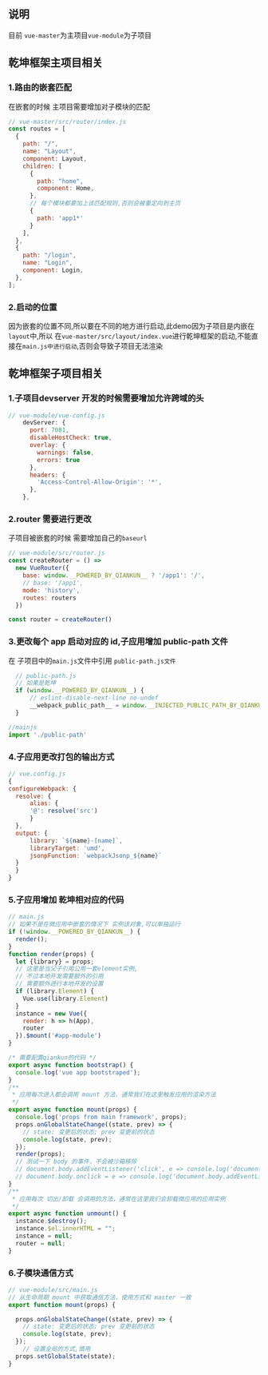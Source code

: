 ## 说明
目前 `vue-master`为主项目`vue-module`为子项目

## 乾坤框架主项目相关
### 1.路由的嵌套匹配
在嵌套的时候 主项目需要增加对子模块的匹配
```js
// vue-master/src/router/index.js
const routes = [
  {
    path: "/",
    name: "Layout",
    component: Layout,
    children: [
      {
        path: "home",
        component: Home,
      },
      // 每个模块都要加上该匹配规则,否则会被重定向到主页
      {
        path: 'app1*'
      }
    ],
  },
  {
    path: "/login",
    name: "Login",
    component: Login,
  },
];
```
### 2.启动的位置
因为嵌套的位置不同,所以要在不同的地方进行启动,此demo因为子项目是内嵌在`layout`中,所以 在`vue-master/src/layout/index.vue`进行乾坤框架的启动,不能直接在`main.js中进行启动`,否则会导致子项目无法渲染



## 乾坤框架子项目相关

### 1.子项目devserver 开发的时候需要增加允许跨域的头
```js
// vue-module/vue-config.js
    devServer: {
      port: 7081,
      disableHostCheck: true,
      overlay: {
        warnings: false,
        errors: true
      },
      headers: {
        'Access-Control-Allow-Origin': '*',
      },
    },
```

### 2.router 需要进行更改
子项目被嵌套的时候 需要增加自己的`baseurl`

```js
// vue-module/src/router.js
const createRouter = () => 
  new VueRouter({
    base: window.__POWERED_BY_QIANKUN__ ? '/app1': '/',
    // base: '/app1',
    mode: 'history',
    routes: routers
  })

const router = createRouter()
```
### 3.更改每个 app 启动对应的 id,子应用增加 public-path 文件
  在 子项目中的`main.js`文件中引用 `public-path.js文件`
  ```js
    // public-path.js
    // 如果是乾坤
    if (window.__POWERED_BY_QIANKUN__) {
        // eslint-disable-next-line no-undef
        __webpack_public_path__ = window.__INJECTED_PUBLIC_PATH_BY_QIANKUN__;
    }
  ```
  ```js
  //mainjs
  import './public-path'
  ```
### 4.子应用更改打包的输出方式

  ```javascript
  // vue.config.js
  {
  configureWebpack: {
    resolve: {
        alias: {
        '@': resolve('src')
        }
    },
    output: {
        library: `${name}-[name]`,
        libraryTarget: 'umd',
        jsonpFunction: `webpackJsonp_${name}`
    }
    }
  }

  ```
### 5.子应用增加 乾坤相对应的代码
```js
// main.js
// 如果不是在微应用中嵌套的情况下 实例该对象,可以单独运行
if (!window.__POWERED_BY_QIANKUN__) {
  render();
}
function render(props) {
  let {library} = props;
  // 这里是当父子引用公用一套element实例,
  // 不过本地开发需要额外的引用
  // 需要额外进行本地开发的设置
  if (library.Element) {
    Vue.use(library.Element)
  }
  instance = new Vue({
    render: h => h(App),
    router
  }).$mount('#app-module')
}

/* 需要配置qiankun的代码 */
export async function bootstrap() {
  console.log('vue app bootstraped');
}
/**
 * 应用每次进入都会调用 mount 方法，通常我们在这里触发应用的渲染方法
 */
export async function mount(props) {
  console.log('props from main framework', props);
  props.onGlobalStateChange((state, prev) => {
    // state: 变更后的状态; prev 变更前的状态
    console.log(state, prev);
  });
  render(props);
  // 测试一下 body 的事件，不会被沙箱移除
  // document.body.addEventListener('click', e => console.log('document.body.addEventListener'))
  // document.body.onclick = e => console.log('document.body.addEventListener')
}
/**
 * 应用每次 切出/卸载 会调用的方法，通常在这里我们会卸载微应用的应用实例
 */
export async function unmount() {
  instance.$destroy();
  instance.$el.innerHTML = "";
  instance = null;
  router = null;
}
```


### 6.子模块通信方式
```js
// vue-module/src/main.js
// 从生命周期 mount 中获取通信方法，使用方式和 master 一致
export function mount(props) {

  props.onGlobalStateChange((state, prev) => {
    // state: 变更后的状态; prev 变更前的状态
    console.log(state, prev);
  });
    // 设置全局的方式,慎用
  props.setGlobalState(state);
}
```